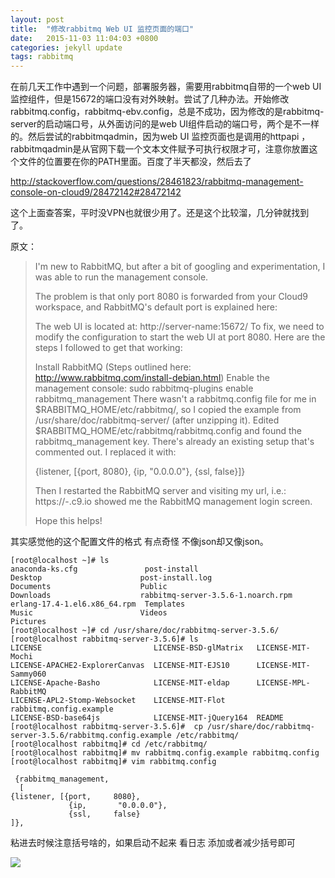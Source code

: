 ```yaml
---
layout: post
title:  "修改rabbitmq Web UI 监控页面的端口"
date:   2015-11-03 11:04:03 +0800
categories: jekyll update
tags: rabbitmq
---
```


在前几天工作中遇到一个问题，部署服务器，需要用rabbitmq自带的一个web UI监控组件，但是15672的端口没有对外映射。尝试了几种办法。开始修改rabbitmq.config，rabbitmq-ebv.config，总是不成功，因为修改的是rabbitmq-server的启动端口号，从外面访问的是web UI组件启动的端口号，两个是不一样的。然后尝试的rabbitmqadmin，因为web UI 监控页面也是调用的httpapi ，rabbitmqadmin是从官网下载一个文本文件赋予可执行权限才可，注意你放置这个文件的位置要在你的PATH里面。百度了半天都没，然后去了

<http://stackoverflow.com/questions/28461823/rabbitmq-management-console-on-cloud9/28472142#28472142>

这个上面查答案，平时没VPN也就很少用了。还是这个比较溜，几分钟就找到了。

原文：

> I'm new to RabbitMQ, but after a bit of googling and experimentation,
> I was able to run the management console.
> 
> The problem is that only port 8080 is forwarded from your Cloud9
> workspace, and RabbitMQ's default port is explained here:
> 
> The web UI is located at: http://server-name:15672/ To fix, we need to
> modify the configuration to start the web UI at port 8080. Here are
> the steps I followed to get that working:
> 
> Install RabbitMQ (Steps outlined here:
> http://www.rabbitmq.com/install-debian.html) Enable the management
> console: sudo rabbitmq-plugins enable rabbitmq_management There wasn't
> a rabbitmq.config file for me in $RABBITMQ_HOME/etc/rabbitmq/, so I
> copied the example from /usr/share/doc/rabbitmq-server/ (after
> unzipping it). Edited $RABBITMQ_HOME/etc/rabbitmq/rabbitmq.config and
> found the rabbitmq_management key. There's already an existing setup
> that's commented out. I replaced it with:
> 
> {listener, [{port,     8080},
>              {ip,       "0.0.0.0"},
>              {ssl,     false}]}
> 
> Then I restarted the RabbitMQ server and visiting my url, i.e.:
> https://<workspacename>-<username>.c9.io showed me the RabbitMQ
> management login screen.
> 
> Hope this helps!

其实感觉他的这个配置文件的格式 有点奇怪 不像json却又像json。 


```
[root@localhost ~]# ls
anaconda-ks.cfg               post-install
Desktop                      post-install.log
Documents                    Public
Downloads                    rabbitmq-server-3.5.6-1.noarch.rpm
erlang-17.4-1.el6.x86_64.rpm  Templates
Music                        Videos
Pictures
[root@localhost ~]# cd /usr/share/doc/rabbitmq-server-3.5.6/
[root@localhost rabbitmq-server-3.5.6]# ls
LICENSE                         LICENSE-BSD-glMatrix   LICENSE-MIT-Mochi
LICENSE-APACHE2-ExplorerCanvas  LICENSE-MIT-EJS10      LICENSE-MIT-Sammy060
LICENSE-Apache-Basho            LICENSE-MIT-eldap      LICENSE-MPL-RabbitMQ
LICENSE-APL2-Stomp-Websocket    LICENSE-MIT-Flot       rabbitmq.config.example
LICENSE-BSD-base64js            LICENSE-MIT-jQuery164  README
[root@localhost rabbitmq-server-3.5.6]#  cp /usr/share/doc/rabbitmq-server-3.5.6/rabbitmq.config.example /etc/rabbitmq/
[root@localhost rabbitmq]# cd /etc/rabbitmq/
[root@localhost rabbitmq]# mv rabbitmq.config.example rabbitmq.config
[root@localhost rabbitmq]# vim rabbitmq.config
```



```
 {rabbitmq_management,
  [
{listener, [{port,     8080},
             {ip,       "0.0.0.0"},
             {ssl,     false}
]},
```

粘进去时候注意括号啥的，如果启动不起来 看日志 添加或者减少括号即可


![](http://oh6uhie7j.bkt.clouddn.com/20151103110335638)

